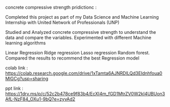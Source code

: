 concrete compressive strength pridictionc :

Completed this project as part of my Data Science and Machine Learning Internship with United Network of Professionals (UNP)

Studied and Analyzed concrete compressive strength to understand the data and compare the variables. Experimented with different Machine learning algorithms

Linear Regression Ridge regression Lasso regression
Random forest. Compared the results to recommend the best Regression model

colab link : https://colab.research.google.com/drive/1xTamta6AJNRDlLQd3EIdnhfoua0MlGCg?usp=sharing

ppt link : https://1drv.ms/p/c/52c2b478ce9f83b4/EcXI4m_fGD1MtrZV0W2kI4UBUon3AfL-NzF84_OXu1-9bQ?e=zyvAd2

